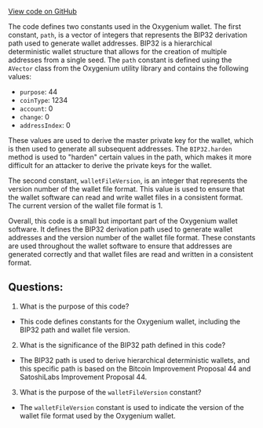 [View code on GitHub](https://github.com/oxygenium/oxygenium/wallet/src/main/scala/org/oxygenium/wallet/Constants.scala)

The code defines two constants used in the Oxygenium wallet. The first constant, `path`, is a vector of integers that represents the BIP32 derivation path used to generate wallet addresses. BIP32 is a hierarchical deterministic wallet structure that allows for the creation of multiple addresses from a single seed. The `path` constant is defined using the `AVector` class from the Oxygenium utility library and contains the following values:

- `purpose`: 44
- `coinType`: 1234
- `account`: 0
- `change`: 0
- `addressIndex`: 0

These values are used to derive the master private key for the wallet, which is then used to generate all subsequent addresses. The `BIP32.harden` method is used to "harden" certain values in the path, which makes it more difficult for an attacker to derive the private keys for the wallet.

The second constant, `walletFileVersion`, is an integer that represents the version number of the wallet file format. This value is used to ensure that the wallet software can read and write wallet files in a consistent format. The current version of the wallet file format is 1.

Overall, this code is a small but important part of the Oxygenium wallet software. It defines the BIP32 derivation path used to generate wallet addresses and the version number of the wallet file format. These constants are used throughout the wallet software to ensure that addresses are generated correctly and that wallet files are read and written in a consistent format.
## Questions: 
 1. What is the purpose of this code?
- This code defines constants for the Oxygenium wallet, including the BIP32 path and wallet file version.

2. What is the significance of the BIP32 path defined in this code?
- The BIP32 path is used to derive hierarchical deterministic wallets, and this specific path is based on the Bitcoin Improvement Proposal 44 and SatoshiLabs Improvement Proposal 44.

3. What is the purpose of the `walletFileVersion` constant?
- The `walletFileVersion` constant is used to indicate the version of the wallet file format used by the Oxygenium wallet.